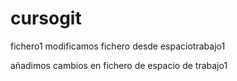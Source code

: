 # cursogit
fichero1
modificamos fichero desde espaciotrabajo1

añadimos cambios en fichero de espacio de trabajo1
